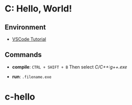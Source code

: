 # C: Hello, World!

## Environment

- [VSCode Tutorial](https://code.visualstudio.com/docs/languages/cpp)

## Commands

- **compile**:
  `CTRL + SHIFT + B`
  Then select _C/C++:g++.exe_

- **run**:
  `.filename.exe`
# c-hello
